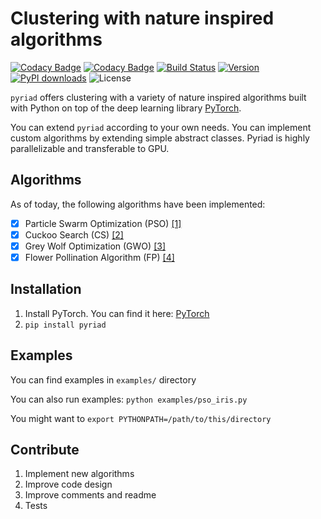 # Clustering with nature inspired algorithms

[![Codacy Badge](https://api.codacy.com/project/badge/Grade/2ba4116c451c4893b225d0bebbc306c8)](https://app.codacy.com/app/PyNature/pyriad)
[![Codacy Badge](https://api.codacy.com/project/badge/coverage/2ba4116c451c4893b225d0bebbc306c8)](https://app.codacy.com/app/PyNature/pyriad)
[![Build Status](https://api.travis-ci.org/pynature/pyriad.svg?branch=master)](https://travis-ci.org/pynature/pyriad)
[![Version](https://img.shields.io/pypi/v/pyriad.svg?style=flat)](https://pypi.org/project/pyriad/#history)
[![PyPI downloads](https://img.shields.io/pypi/dm/pyriad.svg?style=flat)](https://pypi.org/project/pyriad/#files)
![License](https://img.shields.io/pypi/l/pyriad.svg?style=flat)

`pyriad` offers clustering with a variety of nature inspired algorithms built with Python on top of the deep learning library [PyTorch](https://pytorch.org/).

You can extend `pyriad` according to your own needs. You can implement custom algorithms by extending simple abstract classes.
Pyriad is highly parallelizable and transferable to GPU.

## Algorithms
As of today, the following algorithms have been implemented:

-   [x] Particle Swarm Optimization (PSO) [[1]](https://www.cs.tufts.edu/comp/150GA/homeworks/hw3/_reading6%201995%20particle%20swarming.pdf)
-   [x] Cuckoo Search (CS) [[2]](https://www.cs.tufts.edu/comp/150GA/homeworks/hw3/_reading7%20Cuckoo%20search.pdf)
-   [x] Grey Wolf Optimization (GWO) [[3]](https://www.researchgate.net/profile/Mohammed_Bakr6/post/how_to_implement_Open_Vechile_Routing_Problem_using_Grey_Wolf_Optimizer/attachment/59d621c66cda7b8083a1b3fa/AS%3A273784001499151%401442286600462/download/GWO_finalVersion.pdf)
-   [x] Flower Pollination Algorithm (FP) [[4]](https://arxiv.org/abs/1312.5673)

## Installation

1.  Install PyTorch. You can find it here: [PyTorch](https://pytorch.org/)
2.  `pip install pyriad`

## Examples

You can find examples in `examples/` directory

You can also run examples: `python examples/pso_iris.py`

You might want to `export PYTHONPATH=/path/to/this/directory`

## Contribute

1.  Implement new algorithms
2.  Improve code design
3.  Improve comments and readme
4.  Tests